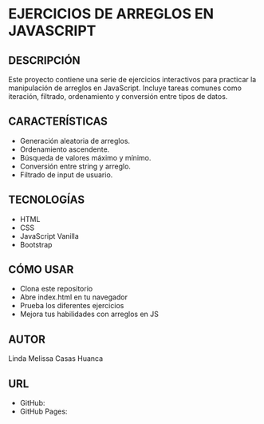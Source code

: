 # EJERCICIOS DE ARREGLOS EN JAVASCRIPT

## DESCRIPCIÓN

Este proyecto contiene una serie de ejercicios interactivos para practicar la manipulación de arreglos en JavaScript. Incluye tareas comunes como iteración, filtrado, ordenamiento y conversión entre tipos de datos.

## CARACTERÍSTICAS

- Generación aleatoria de arreglos.
- Ordenamiento ascendente.
- Búsqueda de valores máximo y mínimo.
- Conversión entre string y arreglo.
- Filtrado de input de usuario.

## TECNOLOGÍAS

- HTML
- CSS
- JavaScript Vanilla
- Bootstrap

## CÓMO USAR

- Clona este repositorio
- Abre index.html en tu navegador
- Prueba los diferentes ejercicios
- Mejora tus habilidades con arreglos en JS

## AUTOR

Linda Melissa Casas Huanca

## URL

- GitHub:
- GitHub Pages: